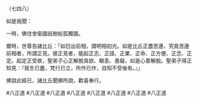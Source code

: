 （七四八）

如是我聞：

一時，佛住舍衛國祇樹給孤獨園。

爾時，世尊告諸比丘：「如日出前相，謂明相初光。如是比丘正盡苦邊、究竟苦邊前相者，所謂正見。彼正見者，能起正志、正語、正業、正命、正方便、正念、正定。起定正受故，聖弟子心正解脫貪欲、瞋恚、愚癡，如是心善解脫。聖弟子得正知見：『我生已盡，梵行已立，所作已作，自知不受後有。』」

佛說此經已，諸比丘聞佛所說，歡喜奉行。



#八正道
#八正道
#八正道
#八正道
#八正道
#八正道
#八正道
#八正道
